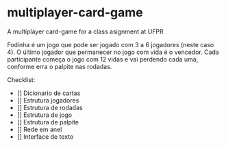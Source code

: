 # multiplayer-card-game
A multiplayer card-game for a class asignment at UFPR

Fodinha é um jogo que pode ser jogado com 3 a 6 jogadores (neste caso 4).
O último jogador que permanecer no jogo com vida é o vencedor. Cada participante começa o jogo com 12 vidas e vai perdendo cada uma, conforme erra o palpite nas rodadas.

Checklist:
- [] Dicionario de cartas
- [] Estrutura jogadores
- [] Estrutura de rodadas
- [] Estrutura de jogo
- [] Estrutura de palpite
- [] Rede em anel
- [] Interface de texto